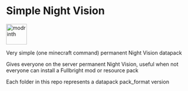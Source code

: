 # Simple Night Vision
<a href="https://modrinth.com/datapack/simple-night-vision">
 <img alt="modrinth" height="56" src="https://cdn.jsdelivr.net/npm/@intergrav/devins-badges@3/assets/cozy/available/modrinth_vector.svg">
</a>

Very simple (one minecraft command) permanent Night Vision datapack

Gives everyone on the server permanent Night Vision, useful when not everyone can install a Fullbright mod or resource pack

Each folder in this repo represents a datapack pack_format version
